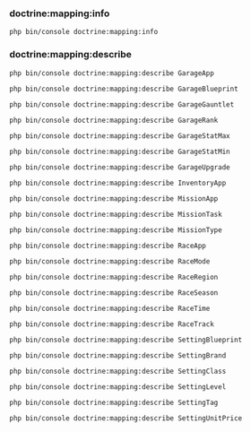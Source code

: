 ### doctrine:mapping:info
``` shell
php bin/console doctrine:mapping:info
```

### doctrine:mapping:describe
``` shell
php bin/console doctrine:mapping:describe GarageApp
```

``` shell
php bin/console doctrine:mapping:describe GarageBlueprint
```

``` shell
php bin/console doctrine:mapping:describe GarageGauntlet
```

``` shell
php bin/console doctrine:mapping:describe GarageRank
```

``` shell
php bin/console doctrine:mapping:describe GarageStatMax
```

``` shell
php bin/console doctrine:mapping:describe GarageStatMin
```

``` shell
php bin/console doctrine:mapping:describe GarageUpgrade
```

``` shell
php bin/console doctrine:mapping:describe InventoryApp
```

``` shell
php bin/console doctrine:mapping:describe MissionApp
```

``` shell
php bin/console doctrine:mapping:describe MissionTask
```

``` shell
php bin/console doctrine:mapping:describe MissionType
```

``` shell
php bin/console doctrine:mapping:describe RaceApp
```

``` shell
php bin/console doctrine:mapping:describe RaceMode
```

``` shell
php bin/console doctrine:mapping:describe RaceRegion
```

``` shell
php bin/console doctrine:mapping:describe RaceSeason
```

``` shell
php bin/console doctrine:mapping:describe RaceTime
```

``` shell
php bin/console doctrine:mapping:describe RaceTrack
```

``` shell
php bin/console doctrine:mapping:describe SettingBlueprint
```

``` shell
php bin/console doctrine:mapping:describe SettingBrand
```

``` shell
php bin/console doctrine:mapping:describe SettingClass
```

``` shell
php bin/console doctrine:mapping:describe SettingLevel
```

``` shell
php bin/console doctrine:mapping:describe SettingTag
```

``` shell
php bin/console doctrine:mapping:describe SettingUnitPrice
```

